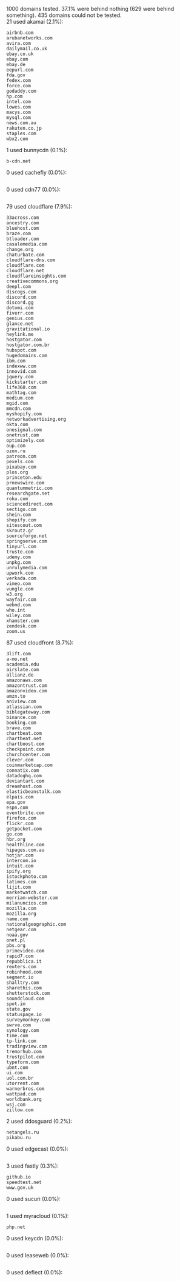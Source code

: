 1000 domains tested. 37.1% were behind nothing (629 were behind something). 435 domains could not be tested.<br>
21 used akamai (2.1%):
```
airbnb.com
arubanetworks.com
avira.com
dailymail.co.uk
ebay.co.uk
ebay.com
ebay.de
eepurl.com
fda.gov
fedex.com
force.com
godaddy.com
hp.com
intel.com
lowes.com
macys.com
mysql.com
news.com.au
rakuten.co.jp
staples.com
wbx2.com
```

1 used bunnycdn (0.1%):
```
b-cdn.net
```

0 used cachefly (0.0%):
```

```

0 used cdn77 (0.0%):
```

```

79 used cloudflare (7.9%):
```
33across.com
ancestry.com
bluehost.com
braze.com
btloader.com
casalemedia.com
change.org
chaturbate.com
cloudflare-dns.com
cloudflare.com
cloudflare.net
cloudflareinsights.com
creativecommons.org
deepl.com
discogs.com
discord.com
discord.gg
dotomi.com
fiverr.com
genius.com
glance.net
gravitational.io
heylink.me
hostgator.com
hostgator.com.br
hubspot.com
hugedomains.com
ibm.com
indexww.com
innovid.com
jquery.com
kickstarter.com
life360.com
mathtag.com
medium.com
mgid.com
mmcdn.com
myshopify.com
networkadvertising.org
okta.com
onesignal.com
onetrust.com
optimizely.com
oup.com
ozon.ru
patreon.com
pexels.com
pixabay.com
plos.org
princeton.edu
prnewswire.com
quantummetric.com
researchgate.net
roku.com
sciencedirect.com
sectigo.com
shein.com
shopify.com
sitescout.com
skroutz.gr
sourceforge.net
springserve.com
tinyurl.com
truste.com
udemy.com
unpkg.com
unrulymedia.com
upwork.com
verkada.com
vimeo.com
vungle.com
w3.org
wayfair.com
webmd.com
who.int
wiley.com
xhamster.com
zendesk.com
zoom.us
```

87 used cloudfront (8.7%):
```
3lift.com
a-mo.net
academia.edu
airslate.com
allianz.de
amazonaws.com
amazontrust.com
amazonvideo.com
amzn.to
aniview.com
atlassian.com
biblegateway.com
binance.com
booking.com
brave.com
chartbeat.com
chartbeat.net
chartboost.com
checkpoint.com
churchcenter.com
clever.com
coinmarketcap.com
connatix.com
datadoghq.com
deviantart.com
dreamhost.com
elasticbeanstalk.com
elpais.com
epa.gov
espn.com
eventbrite.com
firefox.com
flickr.com
getpocket.com
go.com
hbr.org
healthline.com
hipages.com.au
hotjar.com
intercom.io
intuit.com
ipify.org
istockphoto.com
latimes.com
lijit.com
marketwatch.com
merriam-webster.com
milanuncios.com
mozilla.com
mozilla.org
name.com
nationalgeographic.com
netgear.com
noaa.gov
onet.pl
pbs.org
primevideo.com
rapid7.com
repubblica.it
reuters.com
robinhood.com
segment.io
shalltry.com
sharethis.com
shutterstock.com
soundcloud.com
spot.im
state.gov
statuspage.io
surveymonkey.com
swrve.com
synology.com
time.com
tp-link.com
tradingview.com
tremorhub.com
trustpilot.com
typeform.com
ubnt.com
ui.com
uol.com.br
utorrent.com
warnerbros.com
wattpad.com
worldbank.org
wsj.com
zillow.com
```

2 used ddosguard (0.2%):
```
netangels.ru
pikabu.ru
```

0 used edgecast (0.0%):
```

```

3 used fastly (0.3%):
```
github.io
speedtest.net
www.gov.uk
```

0 used sucuri (0.0%):
```

```

1 used myracloud (0.1%):
```
php.net
```

0 used keycdn (0.0%):
```

```

0 used leaseweb (0.0%):
```

```

0 used deflect (0.0%):
```

```
